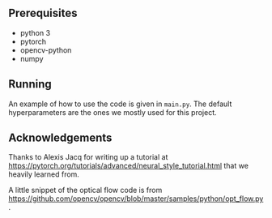 ## Prerequisites
- python 3
- pytorch
- opencv-python
- numpy

## Running

An example of how to use the code is given in `main.py`. The default hyperparameters are the ones we mostly used for this project.

## Acknowledgements

Thanks to Alexis Jacq for writing up a tutorial at https://pytorch.org/tutorials/advanced/neural_style_tutorial.html that we heavily learned from.

A little snippet of the optical flow code is from https://github.com/opencv/opencv/blob/master/samples/python/opt_flow.py .
